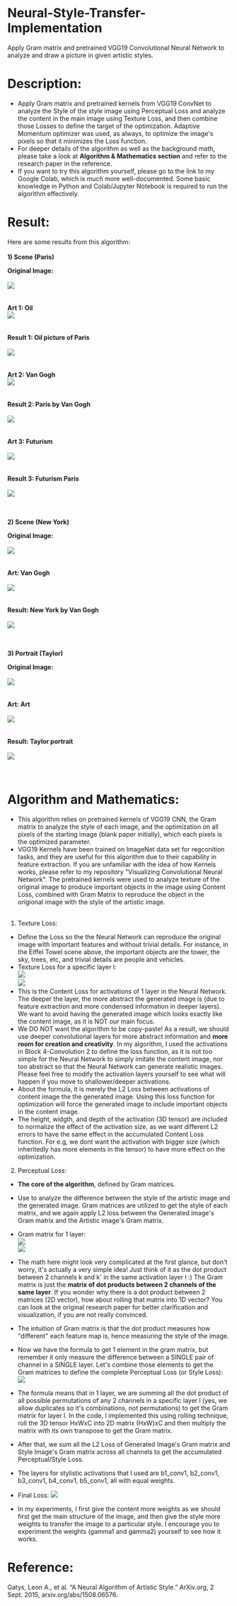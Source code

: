 # Neural-Style-Transfer-Implementation
Apply Gram matrix and pretrained VGG19 Convolutional Neural Network to analyze and draw a picture in given artistic styles.

# Description:
* Apply Gram matrix and pretrained kernels from VGG19 ConvNet to analyze the Style of the style image using Perceptual Loss and analyze the content in the main image using Texture Loss, and then combine those Losses to define the target of the optimization. Adaptive Momentum optimizer was used, as always, to optimize the image's pixels so that it minimizes the Loss function.
* For deeper details of the algorithm as well as the background math, please take a look at **Algorithm & Mathematics section** and refer to the research paper in the reference.
* If you want to try this algorithm yourself, please go to the link to my Google Colab, which is much more well-documented. Some basic knowledge in Python and Colab/Jupyter Notebook is required to run the algorithm effectively.

# Result:
Here are some results from this algorithm:<br><br>
**1) Scene (Paris)**

**Original Image:**<br><br>
<img src = "Results/0. Paris.jpg"><br><br><br>
**Art 1: Oil**<br>
<img src = "Results/1. Oil.jpg"><br><br><br>
**Result 1: Oil picture of Paris**<br><br>
<img src = "Results/1. Paris_Oil.jpg"><br><br><br>
**Art 2: Van Gogh**<br>
<img src = "Results/2. Starry Night.jpg"><br><br><br>
**Result 2: Paris by Van Gogh**<br><br>
<img src = "Results/2.1 Paris_Starry.jpg"><br><br><br>
**Art 3: Futurism**<br><br>
<img src = "Results/3. Futurism.jpg"><br><br><br>
**Result 3: Futurism Paris**<br><br>
<img src = "Results/4. Paris_Futurism.jpg"><br><br><br>

**2) Scene (New York)**

**Original Image:**<br><br>
<img src = "Results/7. NY.jpg"><br><br><br>
**Art: Van Gogh**<br><br>
<img src = "Results/7. Starry Night.jpg"><br><br><br>
**Result: New York by Van Gogh**<br><br>
<img src = "Results/7.1. Starry Night at NY.jpg"><br><br><br>

**3) Portrait (Taylor)**

**Original Image:**<br><br>
<img src = "Results/6. Taylor.jpg"><br><br><br>
**Art: Art**<br><br>
<img src = "Results/6.1 Art.jpg"><br><br><br>
**Result: Taylor portrait**<br><br>
<img src = "Results/6.2 Taylor Art.jpg"><br><br><br>

# Algorithm and Mathematics:
* This algorithm relies on pretrained kernels of VGG19 CNN, the Gram matrix to analyze the style of each image, and the optimization on all pixels of the starting image (blank paper initially), which each pixels is the optimized parameter.
* VGG19 Kernels have been trained on ImageNet data set for regconition tasks, and they are useful for this algorithm due to their capability in feature extraction. If you are unfamiliar with the idea of how Kernels works, please refer to my repository "Visualizing Convolutional Neural Network". The pretrained kernels were used to analyze texture of the original image to produce important objects in the image using Content Loss, combined with Gram Matrix to reproduce the object in the origional image with the style of the artistic image.<br><br>

1) Texture Loss:
* Define the Loss so the the Neural Network can reproduce the original image with important features and without trivial details. For instance, in the Eiffel Towel scene above, the important objects are the tower, the sky, trees, etc, and trivial details are people and vehicles.
* Texture Loss for a specific layer l:<br>
 <img src="Formula/formula_1.gif"><br>
 <img src = "Formula/comment_1.gif"><br>
* This is the Content Loss for activations of 1 layer in the Neural Network. The deeper the layer, the more abstract the generated image is (due to feature extraction and more condensed information in deeper layers). We want to avoid having the generated image which looks exactly like the content image, as it is NOT our main focus. 
* We DO NOT want the algorithm to be copy-paste! As a result, we should use deeper convolutional layers for more abstract information and **more room for creation and creativity**. In my algorithm, I used the activations in Block 4-Convolution 2 to define the loss function, as it is not too simple for the Neural Network to simply imitate the content image, nor too abstract so that the Neural Network can generate realistic images. Please feel free to modify the activation layers yourself to see what will happen if you move to shallower/deeper activations.
* About the formula, it is merely the L2 Loss between activations of content image the the generated image. Using this loss function for optimization will force the generated image to include important objects in the content image.
* The height, widgth, and depth of the activation (3D tensor) are included to normalize the effect of the activation size, as we want different L2 errors to have the same effect in the accumulated Content Loss function. For e.g, we dont want the activation with bigger size (which inheritedly has more elements in the tensor) to have more effect on the optimization.

2) Perceptual Loss:
* **The core of the algorithm**, defined by Gram matrices.
* Use to analyze the difference between the style of the artistic image and the generated image. Gram matrices are utilized to get the style of each matrix, and we again apply L2 loss between the Generated image's Gram matrix and the Artistic image's Gram matrix.
*  Gram matrix for 1 layer:<br>
<img src="Formula/formula_2.gif"><br>
<img src = "Formula/comment_2.gif"><br>

* The math here might look very complicated at the first glance, but don't worry, it's actually a very simple idea! Just think of it as the dot product between 2 channels k and k' in the same activation layer l :) The Gram matrix is just the **matrix of dot products between 2 channels of the same layer**. If you wonder why there is a dot product between 2 matrices (2D vector), how about rolling that matrix into 1D vector? You can look at the original research paper for better clarification and visualization, if you are not really convinced.
* The intuition of Gram matrix is that the dot product measures how "different" each feature map is, hence measuring the style of the image.
* Now we have the formula to get 1 element in the gram matrix, but remember it only measure the difference between a SINGLE pair of channel in a SINGLE layer. Let's combine those elements to get the Gram matrices to define the complete Perceptual Loss (or Style Loss):<br>
<img src="Formula/formula_3.gif"><br>

* The formula means that in 1 layer, we are summing all the dot product of all possible permutations of any 2 channels in a specific layer l (yes, we allow duplicates so it's combinations, not permutations) to get the Gram matrix for layer l. In the code, I implemented this using rolling technique, roll the 3D tensor HxWxC into 2D matrix (HxW)xC and then multiply the matrix with its own transpose to get the Gram matrix.
* After that, we sum all the L2 Loss of Generated Image's Gram matrix and Style Image's Gram matrix across all channels to get the accumulated Perceptual/Style Loss.
* The layers for stylistic activations that I used are b1_conv1, b2_conv1, b3_conv1, b4_conv1, b5_conv1, all with equal weights.

* Final Loss:
<img src="Formula/formula_4.gif"><br>

* In my experiments, I first give the content more weights as we should first get the main structure of the image, and then give the style more weights to transfer the image to a particular style. I encourage you to experiment the weights (gamma1 and gamma2) yourself to see how it works.

# Reference:
Gatys, Leon A., et al. “A Neural Algorithm of Artistic Style.” ArXiv.org, 2 Sept. 2015, arxiv.org/abs/1508.06576.
